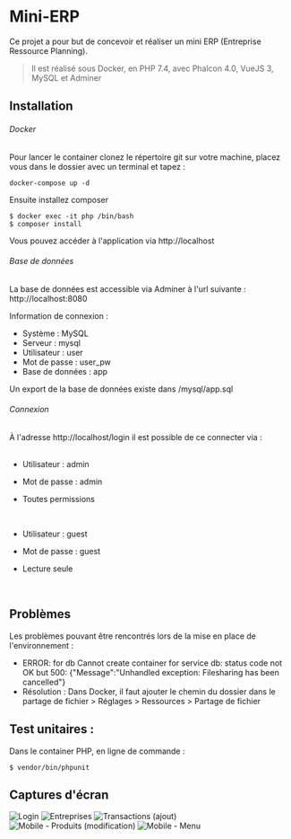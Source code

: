 # Mini-ERP

Ce projet a pour but de concevoir et réaliser un mini ERP (Entreprise Ressource Planning). 

> Il est réalisé sous Docker, en PHP 7.4, avec Phalcon 4.0, VueJS 3, MySQL et Adminer

## Installation

###### Docker

Pour lancer le container clonez le répertoire git sur votre machine, placez vous dans le dossier avec un terminal et tapez : 
```
docker-compose up -d 
```

Ensuite installez composer 
```
$ docker exec -it php /bin/bash
$ composer install
```

Vous pouvez accéder à l'application via http://localhost

###### Base de données

La base de données est accessible via Adminer à l'url suivante : http://localhost:8080

Information de connexion : 
- Système : MySQL
- Serveur : mysql
- Utilisateur	: user
- Mot de passe : user_pw
- Base de données : app

Un export de la base de données existe dans /mysql/app.sql

###### Connexion

À l'adresse http://localhost/login il est possible de ce connecter via : 
<br><br>
- Utilisateur	: admin
- Mot de passe : admin
- Toutes permissions

  <br>
- Utilisateur	: guest
- Mot de passe : guest
- Lecture seule
<br>

## Problèmes

Les problèmes pouvant être rencontrés lors de la mise en place de l'environnement : 
- ERROR: for db  Cannot create container for service db: status code not OK but 500: {"Message":"Unhandled exception: Filesharing has been cancelled"}
- Résolution : Dans Docker, il faut ajouter le chemin du dossier dans le partage de fichier > Réglages > Ressources > Partage de fichier  


## Test unitaires : 

Dans le container PHP, en ligne de commande :
```
$ vendor/bin/phpunit
```

## Captures d'écran

![Login](assets/connexion.png)
![Entreprises](assets/compagnies.png)
![Transactions (ajout)](assets/transactions.png)
![Mobile - Produits (modification)](assets/produits.png)
![Mobile - Menu](assets/menu.png)


